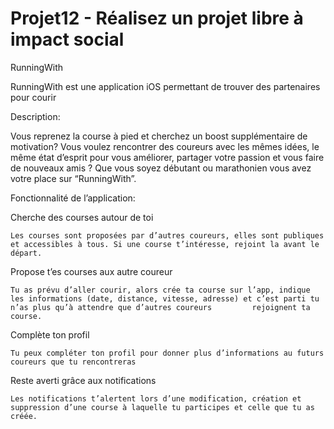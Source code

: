# Projet12 - Réalisez un projet libre à impact social

RunningWith

RunningWith est une application iOS permettant de trouver des partenaires pour courir


Description: 

Vous reprenez la course à pied et cherchez un boost supplémentaire de motivation? Vous voulez rencontrer des coureurs avec les mêmes idées, le même état d’esprit pour vous améliorer, partager votre passion et vous faire de nouveaux amis ? Que vous soyez débutant ou marathonien vous avez votre place sur “RunningWith”.




Fonctionnalité de l’application: 

Cherche des courses autour de toi

	Les courses sont proposées par d’autres coureurs, elles sont publiques et accessibles à tous. Si une course t’intéresse, rejoint la avant le départ. 

Propose t’es courses aux autre coureur

	Tu as prévu d’aller courir, alors crée ta course sur l’app, indique les informations (date, distance, vitesse, adresse) et c’est parti tu n’as plus qu’à attendre que d’autres coureurs 		rejoignent ta course.
	
Complète ton profil

	Tu peux compléter ton profil pour donner plus d’informations au futurs coureurs que tu rencontreras

Reste averti grâce aux notifications

	Les notifications t’alertent lors d’une modification, création et suppression d’une course à laquelle tu participes et celle que tu as créée.

